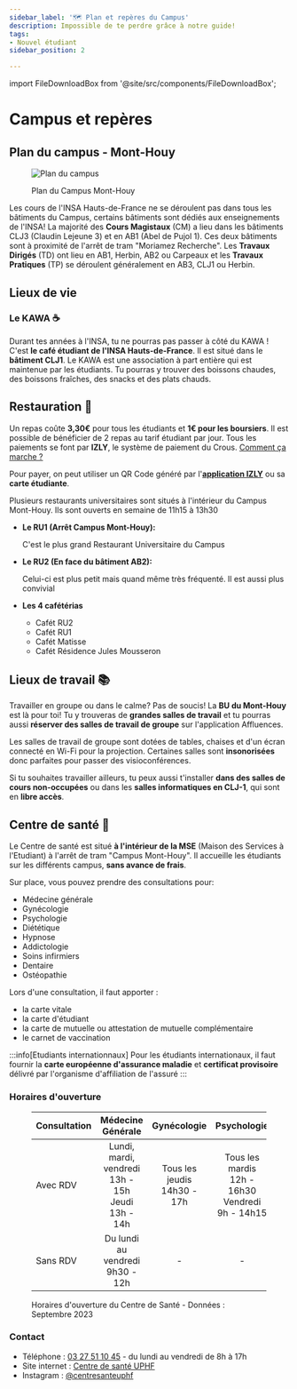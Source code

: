 ```yaml
---
sidebar_label: '🗺️ Plan et repères du Campus'
description: Impossible de te perdre grâce à notre guide!
tags:
- Nouvel étudiant
sidebar_position: 2

---
```

import FileDownloadBox from '@site/src/components/FileDownloadBox';


# Campus et repères

## Plan du campus - Mont-Houy
<figure>

![Plan du campus](/img/campus/plan-du-campus-vue-nord.png)
<figcaption>Plan du Campus Mont-Houy</figcaption>
</figure>
<FileDownloadBox file_link="map/plan-du-campus.pdf" file_name="Plan du campus (PDF)" file_type="pdf"></FileDownloadBox>


Les cours de l'INSA Hauts-de-France ne se déroulent pas dans tous les bâtiments du Campus, certains bâtiments sont dédiés aux enseignements de l'INSA! La majorité des **Cours Magistaux** (CM) a lieu dans les bâtiments CLJ3 (Claudin Lejeune 3) et en AB1 (Abel de Pujol 1). Ces deux bâtiments sont à proximité de l'arrêt de tram "Moriamez Recherche". Les **Travaux Dirigés** (TD) ont lieu en AB1, Herbin, AB2 ou Carpeaux et les **Travaux Pratiques** (TP) se déroulent généralement en AB3, CLJ1 ou Herbin. 




## Lieux de vie

### Le KAWA ☕
Durant tes années à l'INSA, tu ne pourras pas passer à côté du KAWA ! C'est **le café étudiant de l'INSA Hauts-de-France**. Il est situé dans le **bâtiment CLJ1**. Le KAWA est une association à part entière qui est maintenue par les étudiants. Tu pourras y trouver des boissons chaudes, des boissons fraîches, des snacks et des plats chauds.

<!-- <figure>

![Photo du KAWA](/img/insa/equipe-kawa.jpg)
<figcaption>L'équipe du KAWA est prête à t'accueillir en CLJ1 !</figcaption>
</figure>
-->

## Restauration 🍝

Un repas coûte **3,30€** pour tous les étudiants et **1€ pour les boursiers**. Il est possible de bénéficier de 2 repas au tarif étudiant par jour. Tous les paiements se font par **IZLY**, le système de paiement du Crous. [Comment ça marche ?](https://www.izly.fr/index.html#howitworks)

Pour payer, on peut utiliser un QR Code généré par l'[**application IZLY**](https://www.izly.fr/) ou sa **carte étudiante**.

Plusieurs restaurants universitaires sont situés à l'intérieur du Campus Mont-Houy. Ils sont ouverts en semaine de 11h15 à 13h30


- **Le RU1 (Arrêt Campus Mont-Houy):**

  C'est le plus grand Restaurant Universitaire du Campus

- **Le RU2 (En face du bâtiment AB2):**

  Celui-ci est plus petit mais quand même très fréquenté. Il est aussi plus convivial

- **Les 4 cafétérias**
  - Cafét RU2
  - Cafét RU1
  - Cafét Matisse
  - Cafét Résidence Jules Mousseron


 
## Lieux de travail 📚
Travailler en groupe ou dans le calme? Pas de soucis! La **BU du Mont-Houy** est là pour toi! Tu y trouveras de **grandes salles de travail** et tu pourras aussi **réserver des salles de travail de groupe** sur l'application Affluences.

Les salles de travail de groupe sont dotées de tables, chaises et d'un écran connecté en Wi-Fi pour la projection. Certaines salles sont **insonorisées** donc parfaites pour passer des visioconférences.

Si tu souhaites travailler ailleurs, tu peux aussi t'installer **dans des salles de cours non-occupées** ou dans les **salles informatiques en CLJ-1**, qui sont en **libre accès**.


## Centre de santé 💊
Le Centre de santé est situé **à l'intérieur de la MSE** (Maison des Services à l'Etudiant) à l'arrêt de tram "Campus Mont-Houy". Il accueille les étudiants sur les différents campus, **sans avance de frais**.

Sur place, vous pouvez prendre des consultations pour:
- Médecine générale
- Gynécologie
- Psychologie
- Diététique
- Hypnose
- Addictologie
- Soins infirmiers
- Dentaire
- Ostéopathie

Lors d'une consultation, il faut apporter :

- la carte vitale
- la carte d'étudiant
- la carte de mutuelle ou attestation de mutuelle complémentaire
- le carnet de vaccination

:::info[Etudiants internationnaux]
Pour les étudiants internationaux, il faut fournir la **carte européenne d'assurance maladie** et **certificat provisoire** délivré par l'organisme d'affiliation de l'assuré
:::

### Horaires d'ouverture
<figure>

| Consultation | Médecine Générale | Gynécologie | Psychologie | Infirmier | Diététique |
|:--------------|:-----------------:|:------------:|:-------------:|:-----------:|:------------:|
| Avec RDV | Lundi, mardi, vendredi<br/>13h - 15h<br/>Jeudi<br/>13h - 14h | Tous les jeudis<br/>14h30 - 17h | Tous les mardis<br/>12h - 16h30<br/>Vendredi<br/>9h - 14h15 | Du lundi au vendredi<br/>8h - 17h | Le lundi, 2 fois par mois<br/>13h - 16h |
| Sans RDV | Du lundi au vendredi <br/> 9h30 - 12h | - | - | Du lundi au vendredi<br/>8h - 17h | - |

<figcaption>Horaires d'ouverture du Centre de Santé - Données : Septembre 2023</figcaption>
</figure>

### Contact
- Téléphone : [03 27 51 10 45](tel:+33327511045) - du lundi au vendredi de 8h à 17h
- Site internet : [Centre de santé UPHF](https://www.uphf.fr/vie-campus/bien-vivre/centre-sante)
- Instagram : [@centresanteuphf](https://www.instagram.com/centresanteuphf/)

